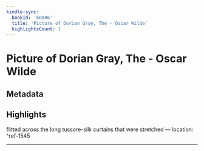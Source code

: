 ```yaml
---
kindle-sync:
  bookId: '60086'
  title: 'Picture of Dorian Gray, The - Oscar Wilde'
  highlightsCount: 1
---
```

# Picture of Dorian Gray, The - Oscar Wilde
## Metadata


## Highlights
flitted across the long tussore-silk curtains that were stretched — location: []() ^ref-1545

---
